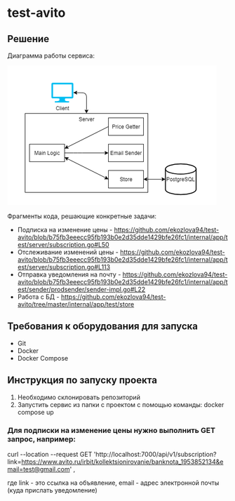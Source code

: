 # test-avito

## Решение
Диаграмма работы сервиса:

![Диаграмма](https://raw.githubusercontent.com/ekozlova94/test-avito/master/diagram.png)

Фрагменты кода, решающие конкретные задачи:
* Подписка на изменение цены - https://github.com/ekozlova94/test-avito/blob/b75fb3eeecc95fb193b0e2d35dde1429bfe26fc1/internal/app/test/server/subscription.go#L50
* Отслеживание изменений цены - https://github.com/ekozlova94/test-avito/blob/b75fb3eeecc95fb193b0e2d35dde1429bfe26fc1/internal/app/test/server/subscription.go#L113
* Отправка уведомления на почту - https://github.com/ekozlova94/test-avito/blob/b75fb3eeecc95fb193b0e2d35dde1429bfe26fc1/internal/app/test/sender/prodsender/sender-impl.go#L22
* Работа с БД - https://github.com/ekozlova94/test-avito/tree/master/internal/app/test/store

## Требования к оборудования для запуска
* Git
* Docker
* Docker Compose

## Инструкция по запуску проекта
1. Hеобходимо склонировать репозиторий
2. Запустить сервис из папки с проектом с помощью команды: docker compose up

### Для подписки на изменение цены нужно выполнить GET запрос, например:
curl --location --request GET 'http://localhost:7000/api/v1/subscription?link=https://www.avito.ru/irbit/kollektsionirovanie/banknota_1953852134&email=test@gmail.com' ,

где link - это ссылка на объявление, email - адрес электронной почты (куда прислать уведомление)

